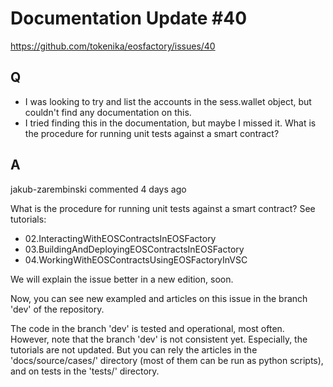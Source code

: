 # Documentation Update #40

https://github.com/tokenika/eosfactory/issues/40

## Q 

* I was looking to try and list the accounts in the sess.wallet object, but 
couldn't find any documentation on this.
* I tried finding this in the documentation, but maybe I missed it. What is the 
procedure for running unit tests against a smart contract?

## A

jakub-zarembinski commented 4 days ago

What is the procedure for running unit tests against a smart contract? 
See tutorials:

* 02.InteractingWithEOSContractsInEOSFactory
* 03.BuildingAndDeployingEOSContractsInEOSFactory
* 04.WorkingWithEOSContractsUsingEOSFactoryInVSC

We will explain the issue better in a new edition, soon.

Now, you can see new exampled and articles on this issue in the branch 'dev' of 
the repository.

The code in the branch 'dev' is tested and operational, most often. However, note 
that the branch 'dev' is not consistent yet. Especially, the tutorials are not
updated. But you can rely the articles in the 'docs/source/cases/' directory 
(most of them can be run as python scripts), and on tests in the 'tests/' 
directory.